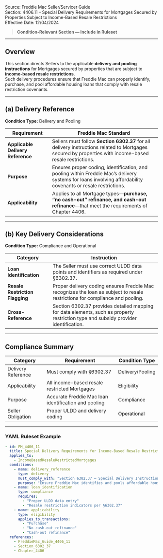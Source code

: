 Source: Freddie Mac Seller/Servicer Guide  
Section: 4406.11 – Special Delivery Requirements for Mortgages Secured by Properties Subject to Income-Based Resale Restrictions  
Effective Date: 12/04/2024  

> **Condition-Relevant Section — Include in Ruleset**

---

## Overview  
This section directs Sellers to the applicable **delivery and pooling instructions** for Mortgages secured by properties that are subject to **income-based resale restrictions**.  
Such delivery procedures ensure that Freddie Mac can properly identify, purchase, and pool affordable housing loans that comply with resale restriction covenants.

---

## (a) Delivery Reference  
**Condition Type:** Delivery and Pooling  

| Requirement | Freddie Mac Standard |
|--------------|----------------------|
| **Applicable Delivery Reference** | Sellers must follow **Section 6302.37** for all delivery instructions related to Mortgages secured by properties with income-based resale restrictions. |
| **Purpose** | Ensures proper coding, identification, and pooling within Freddie Mac’s delivery systems for loans involving affordability covenants or resale restrictions. |
| **Applicability** | Applies to all Mortgage types—**purchase, “no cash-out” refinance, and cash-out refinance**—that meet the requirements of Chapter 4406. |

---

## (b) Key Delivery Considerations  
**Condition Type:** Compliance and Operational  

| Category | Instruction |
|-----------|--------------|
| **Loan Identification** | The Seller must use correct ULDD data points and identifiers as required under §6302.37. |
| **Resale Restriction Flagging** | Proper delivery coding ensures Freddie Mac recognizes the loan as subject to resale restrictions for compliance and pooling. |
| **Cross-Reference** | Section 6302.37 provides detailed mapping for data elements, such as property restriction type and subsidy provider identification. |

---

## Compliance Summary  

| Category | Requirement | Condition Type |
|-----------|-------------|----------------|
| Delivery Reference | Must comply with §6302.37 | Delivery/Pooling |
| Applicability | All income-based resale restricted Mortgages | Eligibility |
| Purpose | Accurate Freddie Mac loan identification and pooling | Compliance |
| Seller Obligation | Proper ULDD and delivery coding | Operational |

---

### YAML Ruleset Example  

```yaml
- id: FM_4406_11
  title: Special Delivery Requirements for Income-Based Resale Restricted Mortgages
  applies_to:
    - IncomeBasedResaleRestrictedMortgages
  conditions:
    - name: delivery_reference
      type: delivery
      must_comply_with: "Section 6302.37 – Special Delivery Instructions"
      purpose: "Ensure Freddie Mac identifies and pools affordable housing loans accurately"
    - name: loan_identification
      type: compliance
      requires:
        - "Proper ULDD data entry"
        - "Resale restriction indicators per §6302.37"
    - name: applicability
      type: eligibility
      applies_to_transactions:
        - "Purchase"
        - "No cash-out refinance"
        - "Cash-out refinance"
  references:
    - FreddieMac_Guide_4406_11
    - Section_6302_37
    - Chapter_4406
